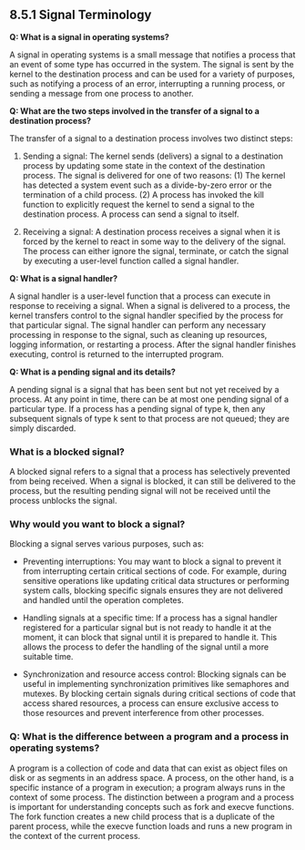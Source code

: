 ## 8.5.1 Signal Terminology
**Q: What is a signal in operating systems?**

A signal in operating systems is a small message that notifies a process that an event of some type has occurred in the system. The signal is sent by the kernel to the destination process and can be used for a variety of purposes, such as notifying a process of an error, interrupting a running process, or sending a message from one process to another.

**Q: What are the two steps involved in the transfer of a signal to a destination process?**

The transfer of a signal to a destination process involves two distinct steps:

1.  Sending a signal: The kernel sends (delivers) a signal to a destination process by updating some state in the context of the destination process. The signal is delivered for one of two reasons: (1) The kernel has detected a system event such as a divide-by-zero error or the termination of a child process. (2) A process has invoked the kill function to explicitly request the kernel to send a signal to the destination process. A process can send a signal to itself.
    
2.  Receiving a signal: A destination process receives a signal when it is forced by the kernel to react in some way to the delivery of the signal. The process can either ignore the signal, terminate, or catch the signal by executing a user-level function called a signal handler.
    

**Q: What is a signal handler?**

A signal handler is a user-level function that a process can execute in response to receiving a signal. When a signal is delivered to a process, the kernel transfers control to the signal handler specified by the process for that particular signal. The signal handler can perform any necessary processing in response to the signal, such as cleaning up resources, logging information, or restarting a process. After the signal handler finishes executing, control is returned to the interrupted program.

**Q: What is a pending signal and its details?**

A pending signal is a signal that has been sent but not yet received by a process. At any point in time, there can be at most one pending signal of a particular type. If a process has a pending signal of type k, then any subsequent signals of type k sent to that process are not queued; they are simply discarded.

### What is a blocked signal?

A blocked signal refers to a signal that a process has selectively prevented from being received. When a signal is blocked, it can still be delivered to the process, but the resulting pending signal will not be received until the process unblocks the signal.

### Why would you want to block a signal?

Blocking a signal serves various purposes, such as:

- Preventing interruptions: You may want to block a signal to prevent it from interrupting certain critical sections of code. For example, during sensitive operations like updating critical data structures or performing system calls, blocking specific signals ensures they are not delivered and handled until the operation completes.

- Handling signals at a specific time: If a process has a signal handler registered for a particular signal but is not ready to handle it at the moment, it can block that signal until it is prepared to handle it. This allows the process to defer the handling of the signal until a more suitable time.

- Synchronization and resource access control: Blocking signals can be useful in implementing synchronization primitives like semaphores and mutexes. By blocking certain signals during critical sections of code that access shared resources, a process can ensure exclusive access to those resources and prevent interference from other processes.

### **Q: What is the difference between a program and a process in operating systems?**

A program is a collection of code and data that can exist as object files on disk or as segments in an address space. A process, on the other hand, is a specific instance of a program in execution; a program always runs in the context of some process. The distinction between a program and a process is important for understanding concepts such as fork and execve functions. The fork function creates a new child process that is a duplicate of the parent process, while the execve function loads and runs a new program in the context of the current process.